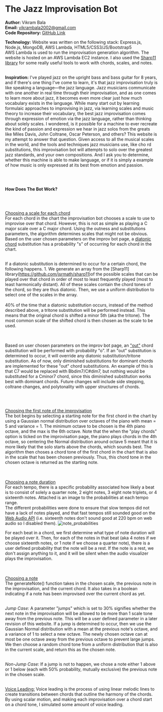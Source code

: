 # The Jazz Improvisation Bot

<b> Author:  </b> Vikram Bala <br>
<b>Email: </b> vikrambala2002@gmail.com <br>
<b>Code Repository: </b> [GitHub Link](https://github.com/vbala29/Jazz-Improv-Bot) <br>

    
<b>Technology:</b> Website was written on the following stack: Express.js, Node.js, MongoDB, AWS Lambda, HTML5/CSS3/JS/Bootstrap5 <br> 
AWS Lambda is used to run the improvisation generation algorithm. The website is hosted on an AWS Lambda EC2 instance. I also used 
the [Sharp11 library](https://github.com/jsrmath/sharp11) for some really useful tools to work with chords, scales, and notes.<br> <br>

<b>Inspiration:</b> I've played jazz on the upright bass and bass guitar for 8 years, and if there's one thing I've come to learn, 
it's that jazz improvisation truly is like speaking a language—the jazz language. Jazz musicians communicate with one another in real time through their improvisation,
and as one comes to learn more about jazz, it becomes even more clear just how much vocabulary exists in the language. While many start out by learning formulaic approaches to improvising
in jazz, via learning scales and music theory to increase their vocabulary, the best jazz improvisation comes through expression of emotion via the jazz language, rather than thinking about solely scales.
I wondered, is it possible for a machine to ever recreate the kind of passion and expression we hear in jazz solos from the greats like Miles Davis, John Coltrane, Oscar Peterson, and others?
This website is my attempt to answer that question. Given access to all the musical scales in the world, and the tools and techniques jazz musicians use, like cho rd substitutions, 
this improvisation bot will attempts to solo over the greatest jazz standards, and your own compositions. And I ask you to determine, whether this machine is able to make language,
or if it is simply a example of how music is only expressed at its best from emotion and passion.

<br><br>

<b>How Does The Bot Work?</b>  

<br><br>

<u>Choosing a scale for each chord</u> <br>
For each chord in the chart the improvisation bot chooses a scale to use to improvise over that chord. 
However, this is not as simple as playing a C major scale over a C major chord. Using the outness and substitutions parameters,
the algorithm determines scales that might not be obvious. Based on the user chosen parameters on the improv bot page,
a [diatonic chord](https://www.jazz-guitar-licks.com/blog/diatonic-chord-substitution.html) substitution</a> has a probability "s" of occurring for each chord in the chart. <br><br>

If a diatonic substitution is determined to occur for a certain chord, the following happens. 1. We generate an array from the [Sharp11] library(https://github.com/jsrmath/sharp11)of the possible scales
that can be played over that chord in order of most to least frequently played (most to least harmonically distant). All of these scales 
contain the chord tones of the chord, so they are thus diatonic. Then, we use a uniform distribution to select one of the scales in the array. 
<br><br>
40% of the time that a diatonic substitution occurs, instead of the method described above, a tritone substitution will be performed instead. 
This means that the original chord is shifted a minor 5th (aka the tritone). The most common scale of the shifted chord is then chosen as the scale to be used. 

<br><br>
Based on user chosen parameters on the improv bot page, an ["out"](https://en.wikipedia.org/wiki/Outside_(jazz)) chord substitution</a> will be performed with probability "o". If an "out" substitution is determined to occur, it will override any diatonic substitution/tritone substitution. 
As of now, only diminished substitutions for dominant chords are implemented for these "out" chord substitutions.
An example of this is that C7 would be replaced with Bbdim7/C#dim7, but nothing would be substituted for a Cminor7 chord, since this
diminished substitution works best with dominant chords.  Future changes will include side stepping, coltrane changes, and polytonality with upper structures of chords. 

<br><br>

<u>Choosing the first note of the improvisation</u> <br> The bot begins by selecting a starting note for the first chord in the chart by using a Gaussian normal distribution over octaves of the piano with mean = 5 and variance = 1.
The minimum octave to be chosen is the 4th piano octave, and the max is the 6th octave. Note that the when the "play chords" option is ticked on the improvisation page, the piano plays chords in the 4th octave, so centering the Normal distribution around octave 5 meant that it is more likely that
the solo starts above the chords, which sounds best. The algorithm then choses a chord tone of the first chord in the chart
that is also in the scale that has been chosen previously. Thus, this chord tone in the chosen octave is returned as the starting note.

<br><br>
<u>Choosing a note duration</u> <br> For each tempo, there is a specific probability associated how likely a beat is to consist of solely a quarter note, 2 eight notes, 3 eight note triplets, or 4 sixteenth notes. Attached is an image to the probabilities at each tempo range.        
The different probabilities were done to ensure that slow tempos did not have a lack of notes played, and that fast tempos still sounded good on the [Web Audio API](https://developer.mozilla.org/en-US/docs/Web/API/Web_Audio_API)  (i.e. sixteenth notes don't sound good at 220 bpm on web audio so I disabled them). ![note_probabilities](https://user-images.githubusercontent.com/56012430/171744639-4d3e3500-469e-443c-b3f1-78dd8c8d8cc1.png)

For each beat in a chord, we first determine what type of note duration will be played over it. Then, for each 
of the notes in that beat (aka 4 notes if we choose sixteenth notes, or 1 note if we choose a quarter note), there is a user
defined probability that the note will be a rest. If the note is a rest, we don't assign anything to it, and it will be silent when the audio visualizer plays the improvisation. 

<br><br>
<u>Choosing a note</u> <br> The generateNote() function takes in the chosen scale, 
the previous note in the improvisation, and the current chord. It also takes in a boolean
indicating if a note has been improvised over the current chord as yet. <br><br>

<i> Jump Case: </i>  A parameter "jumps" which is set to 30% signifies
whether the next note in the improvisation will be allowed to be more than 1 scale tone away from the previous note. This will
be a user defined parameter in a later revision of this website. If a jump is determined to occur, then 
we use the Gaussian Normal distribution with a mean at the previous note's octave, and a variance of 1 to select a new octave.
The newly chosen octave can at most be one octave away from the previous octave to prevent large jumps. 
We then choose a random chord tone from a uniform distribution that is also in the current scale, and return this as the chosen note. 
<br><br>

<i> Non-Jump Case: </i>If a jump is not to happen, we chose a note either 1 above or 1 below (each with 50% probability, mutually exclusive) the previous note in the chosen scale. 
<br><br>


<u>Voice Leading:</u> Voice leading is the process of using linear melodic lines to create transitions
between chords that outline the harmony of the chords. By using scalar motion, and making each improvisation over a chord start on a chord tone, I simulated some amount of voice leading.





